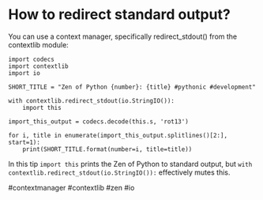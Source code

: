 # How to redirect standard output?

You can use a context manager, specifically redirect_stdout() from the contextlib module:

```
import codecs
import contextlib
import io

SHORT_TITLE = "Zen of Python {number}: {title} #pythonic #development"

with contextlib.redirect_stdout(io.StringIO()):
    import this

import_this_output = codecs.decode(this.s, 'rot13')

for i, title in enumerate(import_this_output.splitlines()[2:], start=1):
    print(SHORT_TITLE.format(number=i, title=title))
```

In this tip `import this` prints the Zen of Python to standard output, but `with contextlib.redirect_stdout(io.StringIO()):` effectively mutes this.

#contextmanager #contextlib #zen #io
